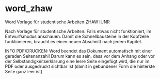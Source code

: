 # word_zhaw
Word Vorlage für studentische Arbeiten ZHAW IUNR

Nach Vorlage für studentische Arbeiten.
Falls etwas nicht funktioniert, im Entwurfsmodus anschauen. Damit die Schnellbausteine in der Kopfzeile funktionieren, braucht es einen neuen Abschnitt nach jedem Kapitel.

INFO PDF/DRUCKEN: Word beendet das Dokument automatisch mit einer geraden Seitenanzahl! Darum kann es sein, dass vor dem Anhang oder vor der Selbständigkeitserklärung eine leere Seite eingefügt wird, die nur im PDF oder ausgedruckt sichtbar ist (damit in gebundener Form die hinterste Seite ganz leer ist).
